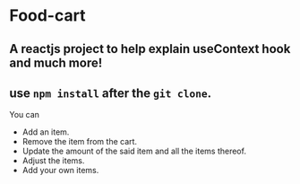# Food-cart
## A reactjs project to help explain useContext hook and much more!
## use `npm install` after the `git clone`.
You can
- Add an item.
- Remove the item from the cart.
- Update the amount of the said item and all the items thereof.
- Adjust the items.
- Add your own items.
